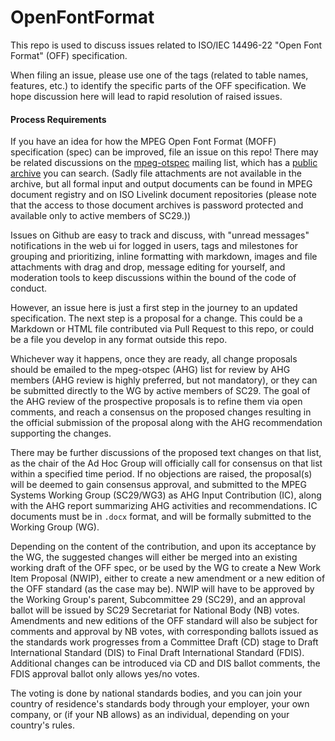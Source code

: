 # OpenFontFormat

This repo is used to discuss issues related to ISO/IEC 14496-22 "Open Font Format" (OFF) specification.

When filing an issue, please use one of the tags (related to table names, features, etc.) to identify the specific parts of the OFF specification. We hope discussion here will lead to rapid resolution of raised issues.

#### Process Requirements

If you have an idea for how the MPEG Open Font Format (MOFF) specification (spec) can be improved, file an issue on this repo!
There may be related discussions on the [mpeg-otspec](https://lists.aau.at/mailman/listinfo/mpeg-otspec) mailing list, which has a [public archive](https://lists.aau.at/pipermail/mpeg-otspec/) you can search.
(Sadly file attachments are not available in the archive, but all formal input and output documents can be found in MPEG document registry and on ISO Livelink document repositories (please note that the access to those document archives is password protected and available only to active members of SC29.))

Issues on Github are easy to track and discuss, with "unread messages" notifications in the web ui for logged in users, tags and milestones for grouping and prioritizing, inline formatting with markdown, images and file attachments with drag and drop, message editing for yourself, and moderation tools to keep discussions within the bound of the code of conduct. 

However, an issue here is just a first step in the journey to an updated specification.
The next step is a proposal for a change.
This could be a Markdown or HTML file contributed via Pull Request to this repo, or could be a file you develop in any format outside this repo. 

Whichever way it happens, once they are ready, all change proposals should be emailed to the mpeg-otspec (AHG) list for review by AHG members (AHG review is highly preferred, but not mandatory), or they can be submitted directly to the WG by active members of SC29. The goal of the AHG review of the prospective proposals is to refine them via open comments, and reach a consensus on the proposed changes resulting in the official submission of the proposal along with the AHG recommendation supporting the changes.

There may be further discussions of the proposed text changes on that list, as the chair of the Ad Hoc Group will officially call for consensus on that list within a specified time period.
If no objections are raised, the proposal(s) will be deemed to gain consensus approval, and submitted to the MPEG Systems Working Group (SC29/WG3) as AHG Input Contribution (IC), along with the AHG report summarizing AHG activities and recommendations. IC documents must be in `.docx` format, and will be formally submitted to the Working Group (WG).

Depending on the content of the contribution, and upon its acceptance by the WG, the suggested changes will either be merged into an existing working draft of the OFF spec, or be used by the WG to create a New Work Item Proposal (NWIP), either to create a new amendment or a new edition of the OFF standard (as the case may be). NWIP will have to be approved by the Working Group's parent, Subcommittee 29 (SC29), and an approval ballot will be issued by SC29 Secretariat for National Body (NB) votes. Amendments and new editions of the OFF standard will also be subject for comments and approval by NB votes, with corresponding ballots issued as the standards work progresses from a Committee Draft (CD) stage to Draft International Standard (DIS) to Final Draft International Standard (FDIS). Additional changes can be introduced via CD and DIS ballot comments, the FDIS approval ballot only allows yes/no votes.

The voting is done by national standards bodies, and you can join your country of residence's standards body through your employer, your own company, or (if your NB allows) as an individual, depending on your country's rules. 
